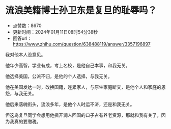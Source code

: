 # 流浪美籍博士孙卫东是复旦的耻辱吗？
- 点赞数：8670
- 更新时间：2024年01月11日08时54分38秒
- 回答url：https://www.zhihu.com/question/638488119/answer/3357196897
<body>
 <p data-pid="CCglK8XU">我对他本人没意见。</p>
 <p data-pid="JyX_TRbO">他年少高智，学业有成，考上名校，是他自己本事，和我无关。</p>
 <p data-pid="awiRIlJj">他选择美国，公派不归，是他的个人选择，与我无关。</p>
 <p data-pid="ElUOu6zf">他在美国发达一时，改换国籍，连累家人，与原生家庭断交，是他个人和家庭的恩怨，与我无关。</p>
 <p data-pid="idbpukUX">他后来落魄街头，流浪多年，是他个人时运不济，还是和我无关。</p>
 <p data-pid="sU9a6Vv7">但这鸟复旦同学会想用他撕开润人回国的口子占有养老资源，那就和我有关了，因为我真的要缴税。</p>
</body>